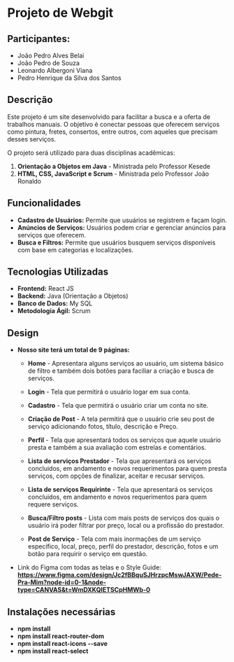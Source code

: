 # Projeto de Webgit 

## Participantes: 
- João Pedro Alves Belai
- João Pedro de Souza
- Leonardo Albergoni Viana
- Pedro Henrique da Silva dos Santos 

## Descrição

Este projeto é um site desenvolvido para facilitar a busca e a oferta de trabalhos manuais. O objetivo é conectar pessoas que oferecem serviços como pintura, fretes, consertos, entre outros, com aqueles que precisam desses serviços. 

O projeto será utilizado para duas disciplinas acadêmicas:

1. **Orientação a Objetos em Java** - Ministrada pelo Professor Kesede
2. **HTML, CSS, JavaScript e Scrum** - Ministrada pelo Professor João Ronaldo

## Funcionalidades

- **Cadastro de Usuários:** Permite que usuários se registrem e façam login.
- **Anúncios de Serviços:** Usuários podem criar e gerenciar anúncios para serviços que oferecem.
- **Busca e Filtros:** Permite que usuários busquem serviços disponíveis com base em categorias e localizações.
  
## Tecnologias Utilizadas

- **Frontend:** React JS
- **Backend:** Java (Orientação a Objetos)
- **Banco de Dados:** My SQL
- **Metodologia Ágil:** Scrum

## Design

  - **Nosso site terá um total de 9 páginas:**

    - **Home** - Apresentara alguns serviços ao usuário, um sistema básico de filtro e também dois botões para faciliar a criação e busca de serviços.
    
    - **Login** - Tela que permitirá o usuário logar em sua conta.
    
    - **Cadastro** - Tela que permitirá o usuário criar um conta no site.
    
    - **Criação de Post** - A tela permitirá que o usuário crie seu post de serviço adicionando fotos, título, descrição e Preço.
    
    - **Perfil** - Tela que apresentará todos os serviços que aquele usuário presta e também a sua avaliação com estrelas e comentários.
    
    - **Lista de serviços Prestador** - Tela que apresentará os serviços concluidos, em andamento e novos requerimentos para quem presta serviços, com opções de finalizar, aceitar e recusar serviços.
    
    - **Lista de serviços Requirinte** -  Tela que apresentará os serviços concluidos, em andamento e novos requerimentos para quem requere serviços.
    
    - **Busca/Filtro posts** - Lista com mais posts de serviços dos quais o usuário irá poder filtrar por preço, local ou a profissão do prestador.
     
    - **Post de Serviço** - Tela com mais inormações de um serviço específico, local, preço, perfil do prestador, descrição, fotos e um botão para requirir o serviço em questão.
  
  
  - Link do Figma com todas as telas e o Style Guide:
  **https://www.figma.com/design/Jc2fBBquSJHrzpcMswJAXW/Pede-Pra-Mim?node-id=0-1&node-type=CANVAS&t=WmDXKQIETSCpHMWb-0**

## Instalações necessárias

- **npm install**
- **npm install react-router-dom**
- **npm install react-icons --save**
- **npm install react-select**
